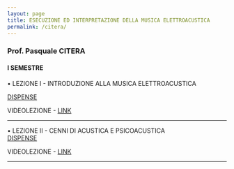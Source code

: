 ```yaml
---
layout: page
title: ESECUZIONE ED INTERPRETAZIONE DELLA MUSICA ELETTROACUSTICA
permalink: /citera/
---
```


### Prof. Pasquale CITERA
#### I SEMESTRE

• LEZIONE I - INTRODUZIONE ALLA MUSICA ELETTROACUSTICA   

<a href="https://www.dropbox.com/s/hwqmky74fenxxa2/01_MASTER_primaLezione.pdf?dl=0" target="_blank">DISPENSE</a>

VIDEOLEZIONE -
<a href="https://www.youtube.com/watch?v=7Gwv6OgUwrE" target="_blank">LINK</a>


---

• LEZIONE II - CENNI DI ACUSTICA E PSICOACUSTICA   
<a href="https://www.dropbox.com/s/xonady0hw1tyvm5/02_MASTER_secondaLezione.pdf?dl=0" target="_blank">DISPENSE</a>

VIDEOLEZIONE -
<a href="https://www.youtube.com/watch?v=bDzALxAYAro" target="_blank">LINK</a>

---
